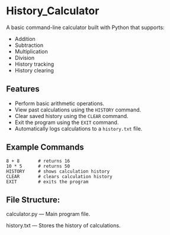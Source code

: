 # History_Calculator

A basic command-line calculator built with Python that supports:

- Addition
- Subtraction
- Multiplication
- Division  
- History tracking
- History clearing

## Features

- Perform basic arithmetic operations.
- View past calculations using the `HISTORY` command.
- Clear saved history using the `CLEAR` command.
- Exit the program using the `EXIT` command.
- Automatically logs calculations to a `history.txt` file.

## Example Commands

```text
8 + 8       # returns 16  
10 * 5      # returns 50  
HISTORY     # shows calculation history  
CLEAR       # clears calculation history  
EXIT        # exits the program  
```



## File Structure:

calculator.py — Main program file.

history.txt — Stores the history of calculations.
